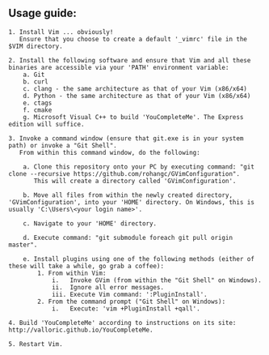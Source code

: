 Usage guide:
-----------
    1. Install Vim ... obviously!
       Ensure that you choose to create a default '_vimrc' file in the $VIM directory.

    2. Install the following software and ensure that Vim and all these binaries are accessible via your 'PATH' environment variable:
        a. Git
        b. curl
        c. clang - the same architecture as that of your Vim (x86/x64)
        d. Python - the same architecture as that of your Vim (x86/x64)
        e. ctags
        f. cmake
        g. Microsoft Visual C++ to build 'YouCompleteMe'. The Express edition will suffice.

    3. Invoke a command window (ensure that git.exe is in your system path) or invoke a "Git Shell".
       From within this command window, do the following:

        a. Clone this repository onto your PC by executing command: "git clone --recursive https://github.com/rohangc/GVimConfiguration".
           This will create a directory called 'GVimConfiguration'.

        b. Move all files from within the newly created directory, 'GVimConfiguration', into your 'HOME' directory. On Windows, this is usually 'C:\Users\<your login name>'.

        c. Navigate to your 'HOME' directory.

        d. Execute command: "git submodule foreach git pull origin master".

        e. Install plugins using one of the following methods (either of these will take a while, go grab a coffee):
            1. From within Vim:
                i.   Invoke GVim (from within the "Git Shell" on Windows).
                ii.  Ignore all error messages.
                iii. Execute Vim command: ':PluginInstall'.
            2. From the command prompt ("Git Shell" on Windows):
                i.   Execute: 'vim +PluginInstall +qall'.

    4. Build 'YouCompleteMe' according to instructions on its site: http://valloric.github.io/YouCompleteMe.

    5. Restart Vim.
